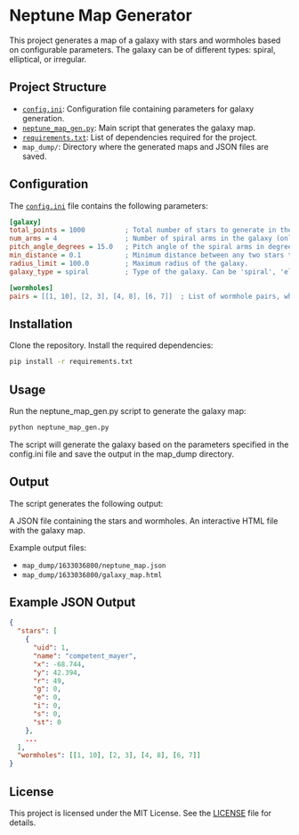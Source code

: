 # Neptune Map Generator
This project generates a map of a galaxy with stars and wormholes based on configurable parameters. The galaxy can be of different types: spiral, elliptical, or irregular.

## Project Structure

- [`config.ini`](config.ini): Configuration file containing parameters for galaxy generation.
- [`neptune_map_gen.py`](neptune_map_gen.py): Main script that generates the galaxy map.
- [`requirements.txt`](requirements.txt): List of dependencies required for the project.
- `map_dump/`: Directory where the generated maps and JSON files are saved.

## Configuration

The [`config.ini`](config.ini) file contains the following parameters:

```ini
[galaxy]
total_points = 1000          ; Total number of stars to generate in the galaxy.
num_arms = 4                 ; Number of spiral arms in the galaxy (only applicable for spiral galaxies).
pitch_angle_degrees = 15.0   ; Pitch angle of the spiral arms in degrees (only applicable for spiral galaxies).
min_distance = 0.1           ; Minimum distance between any two stars to avoid overlap.
radius_limit = 100.0         ; Maximum radius of the galaxy.
galaxy_type = spiral         ; Type of the galaxy. Can be 'spiral', 'elliptical', or 'irregular'.

[wormholes]
pairs = [[1, 10], [2, 3], [4, 8], [6, 7]]  ; List of wormhole pairs, where each pair connects two stars by their indices.
```

## Installation

Clone the repository.
Install the required dependencies:

```bash
pip install -r requirements.txt
```

## Usage
Run the neptune_map_gen.py script to generate the galaxy map:

```bash
python neptune_map_gen.py
```

The script will generate the galaxy based on the parameters specified in the config.ini file and save the output in the map_dump directory.

## Output
The script generates the following output:

A JSON file containing the stars and wormholes.
An interactive HTML file with the galaxy map.

Example output files:

- `map_dump/1633036800/neptune_map.json`
- `map_dump/1633036800/galaxy_map.html`

## Example JSON Output

```json
{
  "stars": [
    {
      "uid": 1,
      "name": "competent_mayer",
      "x": -68.744,
      "y": 42.394,
      "r": 49,
      "g": 0,
      "e": 0,
      "i": 0,
      "s": 0,
      "st": 0
    },
    ...
  ],
  "wormholes": [[1, 10], [2, 3], [4, 8], [6, 7]]
}
```

## License

This project is licensed under the MIT License. See the [LICENSE](license.md) file for details.
